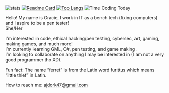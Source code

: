 ![stats](https://github-readme-stats.vercel.app/api?username=Ann-MarieDev&show_icons=true&theme=dracula)
[![Readme Card](https://github-readme-stats.vercel.app/api/pin/?username=Ann-MarieDev&repo=silverfoxstudios&theme=dracula)](https://github.com/Ann-MarieDev/silverfoxstudios)
[![Top Langs](https://github-readme-stats.vercel.app/api/top-langs/?username=Ann-MarieDev&size_weight=0.5&count_weight=0.5&theme=dracula&exclude_repo=GRAVITY-FALLS-thisisnotawebsitedotcom-code-unminify-beautify&hide_progress=true)](https://github.com/Ann-MarieDev)
<img src="https://img.shields.io/endpoint?url=https://wakapi.dev/api/compat/shields/v1/bboonstra/interval:today&amp;style=for-the-badge&amp;label=Time%20coding%20today&amp;logo=clockify&amp;logoColor=white&amp;color=seagreen" alt="Time Coding Today">

Hello! My name is Gracie, I work in IT as a bench tech (fixing computers) and I aspire to be a pen tester!  
She/Her

I'm interested in code, ethical hacking/pen testing, cybersec, art, gaming, making games, and much more!  
I’m currently learning GML, C#, pen testing, and game making.  
I’m looking to collaborate on anything I may be interested in (I am not a very good programmer tho XD).

Fun fact: The name “ferret” is from the Latin word furittus which means “little thief” in Latin.

How to reach me: ajdork47@gmail.com

<!---
Ann-MarieDev/AJ is a ✨ special ✨ repository because its `README.md` (this file) appears on your GitHub profile.
You can click the Preview link to take a look at your changes.
--->
